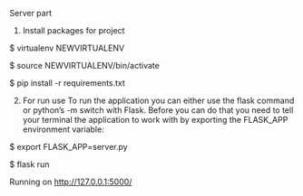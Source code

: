 Server part


1. Install packages for project

$ virtualenv NEWVIRTUALENV

$ source NEWVIRTUALENV/bin/activate

$ pip install -r requirements.txt

2. For run use
To run the application you can either use the flask command or python’s -m switch with Flask. Before you can do that you need to tell your terminal the application to work with by exporting the FLASK_APP environment variable:

$ export FLASK_APP=server.py 

$ flask run

Running on http://127.0.0.1:5000/

